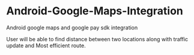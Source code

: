 # Android-Google-Maps-Integration
Android google maps and google pay sdk integration

User will be able to find distance between two locations along with traffic update and Most efficient route.
